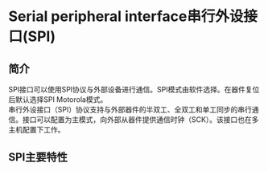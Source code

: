 # Serial peripheral interface串行外设接口(SPI)  
## 简介  
SPI接口可以使用SPI协议与外部设备进行通信。SPI模式由软件选择。在器件复位后默认选择SPI Motorola模式。  
串行外设接口（SPI）协议支持与外部器件的半双工、全双工和单工同步的串行通信。接口可以配置为主模式，向外部从器件提供通信时钟（SCK）。该接口也在多主机配置下工作。  
## SPI主要特性  
